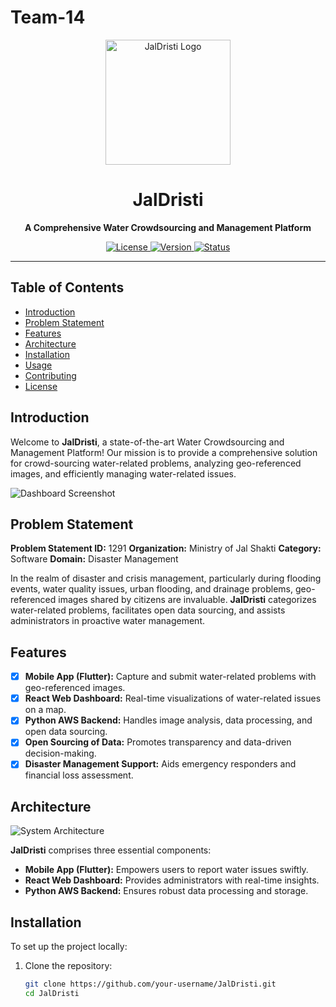 # Team-14

<p align="center">
  <img src="https://i.pinimg.com/originals/4f/a8/cc/4fa8ccd95866db239face1f4749df505.png" alt="JalDristi Logo" width="200" height="200">
</p>

<h1 align="center">JalDristi</h1>

<p align="center">
  <strong>A Comprehensive Water Crowdsourcing and Management Platform</strong>
</p>

<p align="center">
  <a href="LICENSE">
    <img src="https://img.shields.io/badge/License-MIT-blue.svg" alt="License">
  </a>
  <a href="#">
    <img src="https://img.shields.io/badge/Version-1.0.0-brightgreen.svg" alt="Version">
  </a>
  <a href="#">
    <img src="https://img.shields.io/badge/Status-In%20Development-orange.svg" alt="Status">
  </a>
</p>

---

## Table of Contents
- [Introduction](#introduction)
- [Problem Statement](#problem-statement)
- [Features](#features)
- [Architecture](#architecture)
- [Installation](#installation)
- [Usage](#usage)
- [Contributing](#contributing)
- [License](#license)

## Introduction

Welcome to **JalDristi**, a state-of-the-art Water Crowdsourcing and Management Platform! Our mission is to provide a comprehensive solution for crowd-sourcing water-related problems, analyzing geo-referenced images, and efficiently managing water-related issues.

![Dashboard Screenshot](dashboard_screenshot.png)

## Problem Statement

**Problem Statement ID:** 1291
**Organization:** Ministry of Jal Shakti
**Category:** Software
**Domain:** Disaster Management

In the realm of disaster and crisis management, particularly during flooding events, water quality issues, urban flooding, and drainage problems, geo-referenced images shared by citizens are invaluable. **JalDristi** categorizes water-related problems, facilitates open data sourcing, and assists administrators in proactive water management.

## Features

- [x] **Mobile App (Flutter):** Capture and submit water-related problems with geo-referenced images.
- [x] **React Web Dashboard:** Real-time visualizations of water-related issues on a map.
- [x] **Python AWS Backend:** Handles image analysis, data processing, and open data sourcing.
- [x] **Open Sourcing of Data:** Promotes transparency and data-driven decision-making.
- [x] **Disaster Management Support:** Aids emergency responders and financial loss assessment.

## Architecture

![System Architecture](architecture.png)

**JalDristi** comprises three essential components:

- **Mobile App (Flutter):** Empowers users to report water issues swiftly.
- **React Web Dashboard:** Provides administrators with real-time insights.
- **Python AWS Backend:** Ensures robust data processing and storage.

## Installation

To set up the project locally:

1. Clone the repository:
   ```bash
   git clone https://github.com/your-username/JalDristi.git
   cd JalDristi
